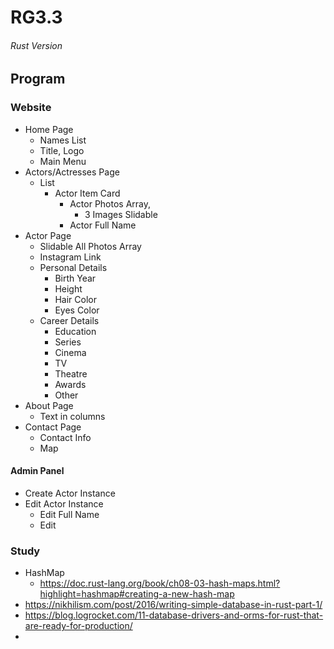 # RG3.3
###### Rust Version

## Program

### Website
- Home Page
  - Names List
  - Title, Logo
  - Main Menu
- Actors/Actresses Page
  - List
    - Actor Item Card
      - Actor Photos Array, 
        - 3 Images Slidable
      - Actor Full Name
- Actor Page
  - Slidable All Photos Array
  - Instagram Link
  - Personal Details
    - Birth Year
    - Height
    - Hair Color
    - Eyes Color
  - Career Details
    - Education
    - Series
    - Cinema 
    - TV
    - Theatre
    - Awards
    - Other
- About Page
  - Text in columns
- Contact Page
  - Contact Info
  - Map


#### Admin Panel
- Create Actor Instance
- Edit Actor Instance
  - Edit Full Name
  - Edit 

### Study
- HashMap
  - https://doc.rust-lang.org/book/ch08-03-hash-maps.html?highlight=hashmap#creating-a-new-hash-map
- https://nikhilism.com/post/2016/writing-simple-database-in-rust-part-1/
- https://blog.logrocket.com/11-database-drivers-and-orms-for-rust-that-are-ready-for-production/
- 